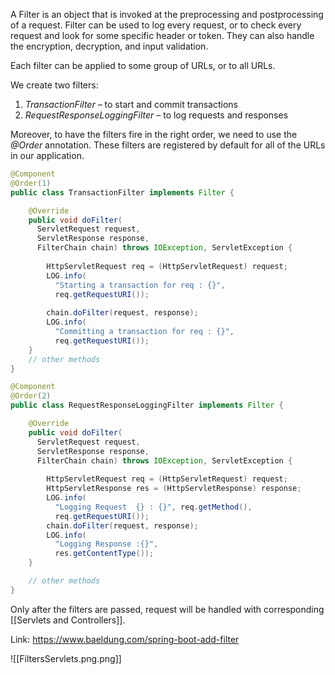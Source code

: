 

A Filter is an object that is invoked at the preprocessing and postprocessing of a request. Filter can be used to log every request, or to check every request and look for some specific header or token. They can also handle the encryption, decryption, and input validation.

Each filter can be applied to some group of URLs, or to all URLs.

We create two filters:
1.  _TransactionFilter_ – to start and commit transactions
2.  _RequestResponseLoggingFilter_ – to log requests and responses

Moreover, to have the filters fire in the right order, we need to use the _@Order_ annotation. These filters are registered by default for all of the URLs in our application.

```java
@Component
@Order(1)
public class TransactionFilter implements Filter {

    @Override
    public void doFilter(
      ServletRequest request, 
      ServletResponse response, 
      FilterChain chain) throws IOException, ServletException {
 
        HttpServletRequest req = (HttpServletRequest) request;
        LOG.info(
          "Starting a transaction for req : {}", 
          req.getRequestURI());
 
        chain.doFilter(request, response);
        LOG.info(
          "Committing a transaction for req : {}", 
          req.getRequestURI());
    }
    // other methods 
}

```

```java
@Component
@Order(2)
public class RequestResponseLoggingFilter implements Filter {

    @Override
    public void doFilter(
      ServletRequest request, 
      ServletResponse response, 
      FilterChain chain) throws IOException, ServletException {
 
        HttpServletRequest req = (HttpServletRequest) request;
        HttpServletResponse res = (HttpServletResponse) response;
        LOG.info(
          "Logging Request  {} : {}", req.getMethod(), 
          req.getRequestURI());
        chain.doFilter(request, response);
        LOG.info(
          "Logging Response :{}", 
          res.getContentType());
    }

    // other methods
}
```




Only after the filters are passed, request will be handled with corresponding [[Servlets and Controllers]].

Link: https://www.baeldung.com/spring-boot-add-filter

![[FiltersServlets.png.png]]